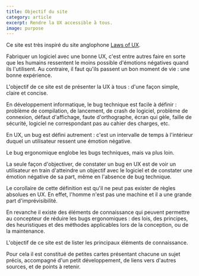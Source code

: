 ```yaml
---
title: Objectif du site
category: article
excerpt: Rendre la UX accessible ̀à tous.
image: purpose
---
```


Ce site est très inspiré du site anglophone [Laws of UX](https://lawsofux.com/).

Fabriquer un logiciel avec une bonne UX, c'est entre autres faire en sorte que
les humains ressentent le moins possible d'émotions négatives quand ils
l'utilisent. Au contraire, il faut qu'ils passent un bon moment de vie : une
bonne expérience.

L'objectif de ce site est de présenter la UX à tous : d'une façon simple, claire
et concise.

En développement informatique, le bug technique est facile à définir : problème
de compilation, de lancement, de crash de logiciel, problème de connexion,
défaut d'affichage, faute d'orthographe, écran qui gèle, faille de sécurité,
logiciel ne correspondant pas au cahier des charges, etc.

En UX, un bug est défini autrement : c'est un intervalle de temps à l'intérieur
duquel un utilisateur ressent une émotion négative.

Le bug ergonomique englobe les bugs techniques, mais va plus loin.

La seule façon d'objectiver, de constater un bug en UX est de voir un
utilisateur en train d'atteindre un objectif avec le logiciel et de constater
une émotion négative de sa part, même en l'absence de bug technique.

Le corollaire de cette définition est qu'il ne peut pas exister de règles
absolues en UX. En effet, l'homme n'est pas une machine et il a une grande part
d'imprévisibilité.

En revanche il existe des éléments de connaissance qui peuvent permettre au
concepteur de réduire les bugs ergonomiques : des lois, des principes, des
heuristiques et des méthodes applicables lors de la conception, ou de la
maintenance.

L'objectif de ce site est de lister les principaux éléments de connaissance.

Pour cela il est constitué de petites cartes présentant chacune un sujet précis,
accompagné d'un petit développement, de liens vers d'autres sources, et de
points à retenir.
